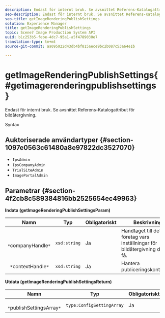 ```yaml
---
description: Endast för internt bruk. Se avsnittet Referens-Katalogattribut för bildåtergivning.
seo-description: Endast för internt bruk. Se avsnittet Referens-Katalogattribut för bildåtergivning.
seo-title: getImageRenderingPublishSettings
solution: Experience Manager
title: getImageRenderingPublishSettings
topic: Scene7 Image Production System API
uuid: b1c253b5-febe-4dc7-95a1-a5f4789030e7
translation-type: tm+mt
source-git-commit: aa095022d43db4bf815aece9bc2b087c53a64e1b

---
```



# getImageRenderingPublishSettings{#getimagerenderingpublishsettings}

Endast för internt bruk. Se avsnittet Referens-Katalogattribut för bildåtergivning.

Syntax

## Auktoriserade användartyper {#section-1097e0563c61480a8e97822dc3527070}

* `IpsAdmin`
* `IpsCompanyAdmin`
* `TrialSiteAdmin`
* `ImagePortalAdmin`

## Parametrar {#section-4f2cb8c589384816bb2525654ec49963}

**Indata (getImageRenderingPublishSettingsParam)**

| Namn | Typ | Obligatoriskt | Beskrivning |
|---|---|---|---|
| ` *`companyHandle`*` | `xsd:string` | Ja | Handtaget till det företag vars inställningar för bildåtergivning du vill få. |
| ` *`contextHandle`*` | `xsd:string` | Ja | Hantera publiceringskontexten. |

**Utdata (getImageRenderingPublishSettingsReturn)**

| Namn | Typ | Obligatoriskt | Beskrivning |
|---|---|---|---|
| ` *`publishSettingsArray`*` | `type:ConfigSettingArray` | Ja | Publiceringsinställningar för bildåtergivning. |

